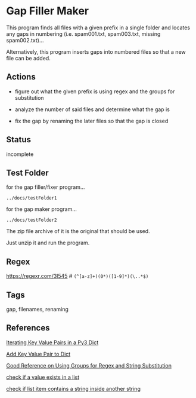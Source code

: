 # Gap Filler Maker

This program finds all files with a given prefix in a single folder and locates any gaps in numbering (i.e. spam001.txt, spam003.txt, missing spam002.txt)...

Alternatively, this program inserts gaps into numbered files so that a new file can be added.

## Actions

* figure out what the given prefix is using regex and the groups for substitution

* analyze the number of said files and determine what the gap is

* fix the gap by renaming the later files so that the gap is closed

## Status

incomplete

## Test Folder

for the gap filler/fixer program...

	../docs/testFolder1

for the gap maker program...

	../docs/testFolder2

The zip file archive of it is the original that should be used.  

Just unzip it and run the program.

## Regex

https://regexr.com/3l545 # `(^[a-z]+)(0*)([1-9]*)(\..*$)`

## Tags

gap, filenames, renaming

## References

[Iterating Key Value Pairs in a Py3 Dict](https://stackoverflow.com/questions/26660654/how-do-i-print-the-key-value-pairs-of-a-dictionary-in-python/26660785)

[Add Key Value Pair to Dict](https://stackoverflow.com/questions/3776275/how-to-add-key-value-pair-to-dictionary/28380174)

[Good Reference on Using Groups for Regex and String Substitution](https://docs.python.org/3/howto/regex.html)

[check if a value exists in a list](https://stackoverflow.com/questions/7571635/fastest-way-to-check-if-a-value-exist-in-a-list)

[check if list item contains a string inside another string](https://stackoverflow.com/questions/4843158/check-if-a-python-list-item-contains-a-string-inside-another-string)

